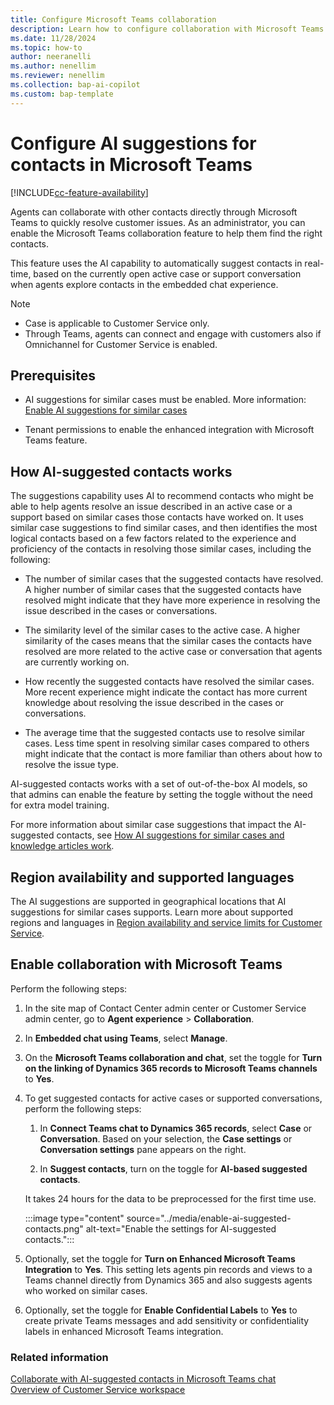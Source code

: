 ```yaml
---
title: Configure Microsoft Teams collaboration
description: Learn how to configure collaboration with Microsoft Teams in Customer Service.
ms.date: 11/28/2024
ms.topic: how-to
author: neeranelli
ms.author: nenellim
ms.reviewer: nenellim
ms.collection: bap-ai-copilot
ms.custom: bap-template
---
```


# Configure AI suggestions for contacts in Microsoft Teams

[!INCLUDE[cc-feature-availability](../../includes/cc-feature-availability.md)]

Agents can collaborate with other contacts directly through Microsoft Teams to quickly resolve customer issues. As an administrator, you can enable the Microsoft Teams collaboration feature to help them find the right contacts.

This feature uses the AI capability to automatically suggest contacts in real-time, based on the currently open active case or support conversation when agents explore contacts in the embedded chat experience.

> [!NOTE]
> - Case is applicable to Customer Service only.
> - Through Teams, agents can connect and engage with customers also if Omnichannel for Customer Service is enabled.

## Prerequisites

- AI suggestions for similar cases must be enabled. More information: [Enable AI suggestions for similar cases](csw-enable-ai-suggested-cases-knowledge-articles.md)

- Tenant permissions to enable the enhanced integration with Microsoft Teams feature.

## How AI-suggested contacts works

The suggestions capability uses AI to recommend contacts who might be able to help agents resolve an issue described in an active case or a support based on similar cases those contacts have worked on. It uses similar case suggestions to find similar cases, and then identifies the most logical contacts based on a few factors related to the experience and proficiency of the contacts in resolving those similar cases, including the following:

- The number of similar cases that the suggested contacts have resolved. A higher number of similar cases that the suggested contacts have resolved might indicate that they have more experience in resolving the issue described in the cases or conversations.

- The similarity level of the similar cases to the active case. A higher similarity of the cases means that the similar cases the contacts have resolved are more related to the active case or conversation that agents are currently working on.

- How recently the suggested contacts have resolved the similar cases. More recent experience might indicate the contact has more current knowledge about resolving the issue described in the cases or conversations.

- The average time that the suggested contacts use to resolve similar cases. Less time spent in resolving similar cases compared to others might indicate that the contact is more familiar than others about how to resolve the issue type.

AI-suggested contacts works with a set of out-of-the-box AI models, so that admins can enable the feature by setting the toggle without the need for extra model training.

For more information about similar case suggestions that impact the AI-suggested contacts, see [How AI suggestions for similar cases and knowledge articles work](csw-enable-ai-suggested-cases-knowledge-articles.md#how-ai-suggestions-for-similar-cases-and-knowledge-articles-work).

## Region availability and supported languages

The AI suggestions are supported in geographical locations that AI suggestions for similar cases supports. Learn more about supported regions and languages in [Region availability and service limits for Customer Service](cs-region-availability-service-limits.md).

## Enable collaboration with Microsoft Teams

Perform the following steps:

1. In the site map of Contact Center admin center or Customer Service admin center, go to **Agent experience** > **Collaboration**.
    
1. In **Embedded chat using Teams**, select **Manage**.

1. On the **Microsoft Teams collaboration and chat**, set the toggle for **Turn on the linking of Dynamics 365 records to Microsoft Teams channels** to **Yes**.

1. To get suggested contacts for active cases or supported conversations, perform the following steps:
   
   1. In **Connect Teams chat to Dynamics 365 records**, select **Case** or **Conversation**. Based on your selection, the **Case settings** or **Conversation settings** pane appears on the right.

   1. In **Suggest contacts**, turn on the toggle for **AI-based suggested contacts**.

    It takes 24 hours for the data to be preprocessed for the first time use.

    :::image type="content" source="../media/enable-ai-suggested-contacts.png" alt-text="Enable the settings for AI-suggested contacts.":::

1. Optionally, set the toggle for **Turn on Enhanced Microsoft Teams Integration** to **Yes**. This setting lets agents pin records and views to a Teams channel directly from Dynamics 365 and also suggests agents who worked on similar cases.

1. Optionally, set the toggle for **Enable Confidential Labels** to **Yes** to create private Teams messages and add sensitivity or confidentiality labels in enhanced Microsoft Teams integration.


### Related information

[Collaborate with AI-suggested contacts in Microsoft Teams chat](../use/use-ai-suggested-contacts-teams.md)  
[Overview of Customer Service workspace](../implement/csw-overview.md)  

